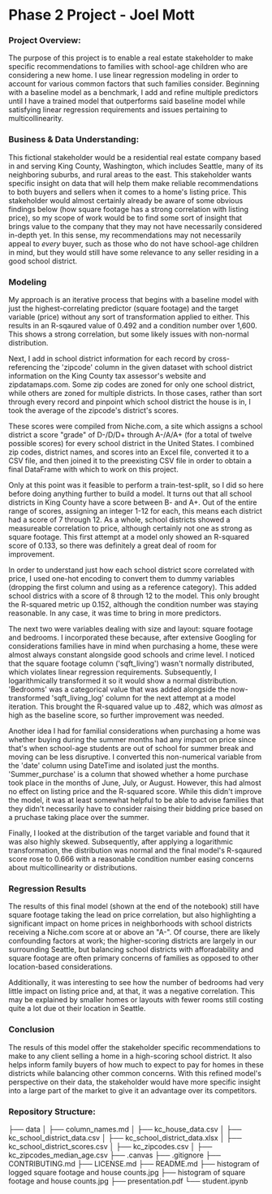 # Phase 2 Project - Joel Mott

### Project Overview:

The purpose of this project is to enable a real estate stakeholder to make specific recommendations to families with school-age children who are considering a new home. I use linear regression modeling in order to account for various common factors that such families consider. Beginning with a baseline model as a benchmark, I add and refine multiple predictors until I have a trained model that outperforms said baseline model while satisfying linear regression requirements and issues pertaining to multicollinearity. 

### Business & Data Understanding:

This fictional stakeholder would be a residential real estate company based in and serving King County, Washington, which includes Seattle, many of its neighboring suburbs, and rural areas to the east. This stakeholder wants specific insight on data that will help them make reliable recommendations to both buyers and sellers when it comes to a home's listing price. This stakeholder would almost certainly already be aware of some obvious findings below (how square footage has a strong correlation with listing price), so my scope of work would be to find some sort of insight that brings value to the company that they may not have necessarily considered in-depth yet. In this sense, my recommendations may not necessarily appeal to *every* buyer, such as those who do not have school-age children in mind, but they would still have some relevance to any seller residing in a good school district. 

### Modeling

My approach is an iterative process that begins with a baseline model with just the highest-correlating predictor (square footage) and the target variable (price) without any sort of transformation applied to either. This results in an R-sqaured value of 0.492 and a condition number over 1,600. This shows a strong correlation, but some likely issues with non-normal distribution. 

Next, I add in school district information for each record by cross-referencing the 'zipcode' column in the given dataset with school district information on the King County tax assessor's website and zipdatamaps.com. Some zip codes are zoned for only one school district, while others are zoned for multiple districts. In those cases, rather than sort through every record and pinpoint which school district the house is in, I took the average of the zipcode's district's scores. 

These scores were compiled from Niche.com, a site which assigns a school district a score "grade" of D-/D/D+ through A-/A/A+ (for a total of twelve possible scores) for every school district in the United States. I combined zip codes, district names, and scores into an Excel file, converted it to a CSV file, and then joined it to the preexisting CSV file in order to obtain a final DataFrame with which to work on this project. 

Only at this point was it feasible to perform a train-test-split, so I did so here before doing anything further to build a model. It turns out that all school districts in King County have a score between B- and A+. Out of the entire range of scores, assigning an integer 1-12 for each, this means each district had a score of 7 through 12. As a whole, school districts showed a measureable correlation to price, although certainly not one as strong as square footage. This first attempt at a model only showed an R-squared score of 0.133, so there was definitely a great deal of room for improvement. 

In order to understand just how each school district score correlated with price, I used one-hot encoding to convert them to dummy variables (dropping the first column and using as a reference category). This added school districs with a score of 8 through 12 to the model. This only brought the R-squared metric up 0.152, although the condition number was staying reasonable. In any case, it was time to bring in more predictors. 

The next two were variables dealing with size and layout: square footage and bedrooms. I incorporated these because, after extensive Googling for considerations families have in mind when purchasing a home, these were almost always constant alongside good schools and crime level. I noticed that the square footage column ('sqft_living') wasn't normally distributed, which violates linear regression requirements. Subsequently, I logarithmically transformed it so it would show a normal distribution. 'Bedrooms' was a categorical value that was added alongside the now-transformed 'sqft_living_log' column for the next attempt at a model iteration. This brought the R-squared value up to .482, which was *almost* as high as the baseline score, so further improvement was needed. 

Another idea I had for familial considerations when purchasing a home was whether buying during the summer months had any impact on price since that's when school-age students are out of school for summer break and moving can be less disruptive. I converted this non-numerical variable from the 'date' column using DateTime and isolated just the months. 'Summer_purchase' is a column that showed whether a home purchase took place in the months of June, July, or August. However, this had almost no effect on listing price and the R-squared score. While this didn't improve the model, it was at least somewhat helpful to be able to advise families that they didn't necessarily have to consider raising their bidding price based on a pruchase taking place over the summer. 

Finally, I looked at the distribution of the target variable and found that it was also highly skewed. Subsequently, after applying a logarithmic transformation, the distribution was normal and the final model's R-sqaured score rose to 0.666 with a reasonable condition number easing concerns about multicollinearity or distributions. 

### Regression Results

The results of this final model (shown at the end of the notebook) still have square footage taking the lead on price correlation, but also highlighting a significant impact on home prices in neighborhoods with school districts receiving a Niche.com score at or above an "A-". Of course, there are likely confounding factors at work; the higher-scoring districts are largely in our surrounding Seattle, but balancing school districts with afforadability and square footage are often primary concerns of families as opposed to other location-based considerations. 

Additionally, it was interesting to see how the number of bedrooms had very little impact on listing price and, at that, it was a negative correlation. This may be explained by smaller homes or layouts with fewer rooms still costing quite a lot due ot their location in Seattle. 

### Conclusion

The resuls of this model offer the stakeholder specific recommendations to make to any client selling a home in a high-scoring school district. It also helps inform family buyers of how much to expect to pay for homes in these districts while balancing other common concerns. With this refined model's perspective on their data, the stakeholder would have more specific insight into a large part of the market to give it an advantage over its competitors.

### Repository Structure:
├── data
│   ├── column_names.md
│   ├── kc_house_data.csv
│   ├── kc_school_district_data.csv
│   ├── kc_school_district_data.xlsx
│   ├── kc_school_district_scores.csv
│   ├── kc_zipcodes.csv
│   ├── kc_zipcodes_median_age.csv
├── .canvas
├── .gitignore
├── CONTRIBUTING.md
├── LICENSE.md
├── README.md
├── histogram of logged square footage and house counts.jpg
├── histogram of square footage and house counts.jpg
├── presentation.pdf
└── student.ipynb
